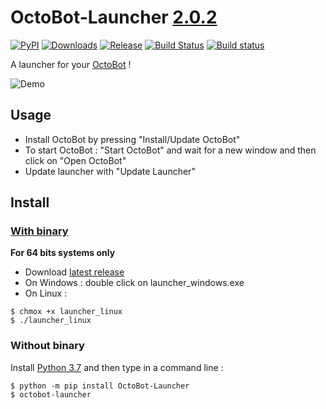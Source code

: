 # OctoBot-Launcher [2.0.2](https://github.com/Drakkar-Software/OctoBot-Launcher/tree/master/CHANGELOG.md)
[![PyPI](https://img.shields.io/pypi/v/OctoBot-Launcher.svg)](https://pypi.python.org/pypi/OctoBot-Launcher/)
[![Downloads](https://pepy.tech/badge/octobot-launcher/month)](https://pepy.tech/project/octobot-launcher)
[![Release](https://img.shields.io/github/downloads/Drakkar-Software/OctoBot-Launcher/total.svg)](https://github.com/Drakkar-Software/OctoBot-Launcher/releases)
[![Build Status](https://api.travis-ci.org/Drakkar-Software/OctoBot-Launcher.svg?branch=master)](https://travis-ci.org/Drakkar-Software/OctoBot-Launcher) 
[![Build status](https://ci.appveyor.com/api/projects/status/bcb75xy9dch6c3nx?svg=true)](https://ci.appveyor.com/project/Herklos/octobot-Launcher)


A launcher for your [OctoBot](https://github.com/Drakkar-Software/OctoBot) ! 

![Demo](../assets/octobot_launcher.gif)

## Usage
- Install OctoBot by pressing "Install/Update OctoBot"
- To start OctoBot : "Start OctoBot" and wait for a new window and then click on "Open OctoBot"
- Update launcher with "Update Launcher"

## Install

### [With binary](https://github.com/Drakkar-Software/OctoBot-Launcher/releases)
**For 64 bits systems only**
- Download [latest release](https://github.com/Drakkar-Software/OctoBot-Launcher/releases)
- On Windows : double click on launcher_windows.exe
- On Linux : 
``` {.sourceCode .bash}
$ chmox +x launcher_linux
$ ./launcher_linux
```

### Without binary
Install [Python 3.7](https://www.python.org/downloads/) and then type in a command line : 
``` {.sourceCode .bash}
$ python -m pip install OctoBot-Launcher
$ octobot-launcher
```
